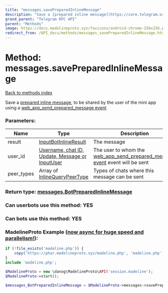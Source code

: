 ```yaml
---
title: "messages.savePreparedInlineMessage"
description: "Save a [prepared inline message](https://core.telegram.org/api/bots/inline#21-using-a-prepared-inline-message), to be shared by the user of the mini app using a [web\_app\_send\_prepared\_message event](https://core.telegram.org/api/web-events#web-app-send-prepared-message)"
grand_parent: "Telegram RPC API"
parent: "Methods"
image: https://docs.madelineproto.xyz/favicons/android-chrome-256x256.png
redirect_from: /API_docs/methods/messages_savePreparedInlineMessage.html
---
```

# Method: messages.savePreparedInlineMessage
[Back to methods index](index.html)



Save a [prepared inline message](https://core.telegram.org/api/bots/inline#21-using-a-prepared-inline-message), to be shared by the user of the mini app using a [web\_app\_send\_prepared\_message event](https://core.telegram.org/api/web-events#web-app-send-prepared-message)

### Parameters:

| Name     |    Type       | Description | Required |
|----------|---------------|-------------|----------|
|result|[InputBotInlineResult](/API_docs/types/InputBotInlineResult.html) | The message | Yes|
|user\_id|[Username, chat ID, Update, Message or InputUser](/API_docs/types/InputUser.html) | The user to whom the [web\_app\_send\_prepared\_message event](https://core.telegram.org/api/web-events#web-app-send-prepared-message) event will be sent | Optional|
|peer\_types|Array of [InlineQueryPeerType](/API_docs/types/InlineQueryPeerType.html) | Types of chats where this message can be sent | Optional|


### Return type: [messages.BotPreparedInlineMessage](/API_docs/types/messages.BotPreparedInlineMessage.html)

### Can userbots use this method: **YES**

### Can bots use this method: **YES**


### MadelineProto Example ([now async for huge speed and parallelism!](https://docs.madelineproto.xyz/docs/ASYNC.html)):


```php
if (!file_exists('madeline.php')) {
    copy('https://phar.madelineproto.xyz/madeline.php', 'madeline.php');
}
include 'madeline.php';

$MadelineProto = new \danog\MadelineProto\API('session.madeline');
$MadelineProto->start();

$messages_BotPreparedInlineMessage = $MadelineProto->messages->savePreparedInlineMessage(result: $InputBotInlineResult, user_id: $InputUser, peer_types: [$InlineQueryPeerType, $InlineQueryPeerType], );
```

